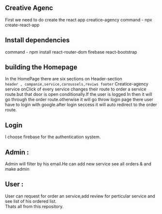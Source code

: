 ## Creative Agenc
First we need to do create the react app creatice-agency
command - npx create-react-app

## Install dependencies
command - npm install react-router-dom firebase react-bootstrap

## building the Homepage

In the HomePage there are six sections on Header-section <br />
`header , companie,service,caroussels,reviws footer`
Creatice-agency service
onClick of every service changes their route to order a service route.but that door is open conditionally.If the user is logged In then it will go through the order route.otherwise it will go throw login page there user have to login with google.after login seccess it will auto redirect to the order route.

## Login
I choose firebase for the authentication system.

## Admin :
Admin will filter by his email.He can add new service see all orders & and make admin
## User : 
User can request for order an service,add review for perticular service and see list of his ordered list.
<br />
Thats all from this repository.
